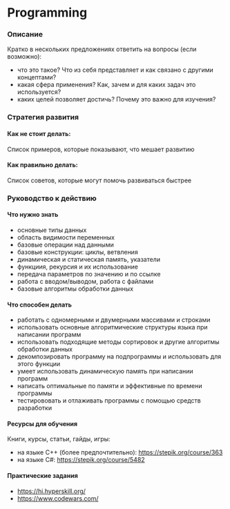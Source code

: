 # Programming
<!--description content start-->
### Описание
Кратко в нескольких предложениях ответить на вопросы (если возможно):
- что это такое? Что из себя представляет и как связано с другими концептами?   
- какая сфера применения? Как, зачем и для каких задач это используется?
- каких целей позволяет достичь? Почему это важно для изучения?
<!--description content end-->
### Стратегия развития
#### Как не стоит делать:
Список примеров, которые показывают, что мешает развитию
#### Как правильно делать:
Список советов, которые могут помочь развиваться быстрее
### Руководство к действию
<!--knowledge content start-->
#### Что нужно знать
- основные типы данных
- область видимости переменных
- базовые операции над данными
- базовые конструкции: циклы, ветвления
- динамическая и статическая память, указатели
- функциия, рекурсия и их использование
- передача параметров по значению и по ссылке
- работа с вводом/выводом, работа с файлами
- базовые алгоритмы обработки данных
<!--knowledge content end-->
<!--competencies content start-->
#### Что способен делать
- работать с одномерными и двумерными массивами и строками
- использовать основные алгоритмические структуры языка при написании программ
- использовать подходящие методы сортировок и другие алгоритмы обработки данных
- декомпозировать программу на подпрограммы и использовать для этого функции 
- умеет использовать динамическую память при написании программ
- написать оптимальные по памяти и эффективные по времени программы
- тестирововать и отлаживать программы с помощью средств разработки
<!--competencies content end-->
#### Ресурсы для обучения
Книги, курсы, статьи, гайды, игры:
- на языке С++ (более предпочтительно): https://stepik.org/course/363
- на языке C#: https://stepik.org/course/5482
#### Практические задания
- https://hi.hyperskill.org/
- https://www.codewars.com/
